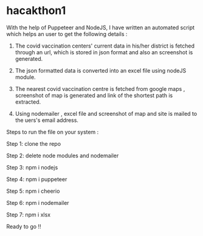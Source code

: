# hacakthon1


With the help of Puppeteer and NodeJS, I have written an automated script which helps an user to get the following details :

1. The covid vaccination centers' current data in his/her district is fetched through an url, which is stored in json format and also an screenshot is generated.

2. The json formatted data is converted into an excel file using nodeJS module.

3. The nearest covid vaccination centre is fetched from google maps , screenshot of map is generated and link of the shortest path is extracted. 

4. Using nodemailer , excel file and screenshot of map and site is mailed to the uers's email address.

Steps to run the file on your system : 

Step 1: clone the repo

Step 2: delete node modules and nodemailer 

Step 3: npm i nodejs

Step 4: npm i puppeteer 

Step 5: npm i cheerio 

Step 6: npm i nodemailer

Step 7: npm i xlsx

Ready to go !!
